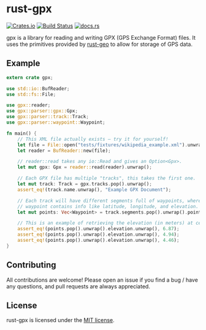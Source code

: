 # rust-gpx

[![Crates.io](https://img.shields.io/crates/v/gpx.svg)](https://crates.io/crates/gpx) [![Build Status](https://travis-ci.org/georust/rust-gpx.svg?branch=master)](https://travis-ci.org/georust/rust-gpx) [![docs.rs](https://docs.rs/gpx/badge.svg)](https://docs.rs/gpx)

gpx is a library for reading and writing GPX (GPS Exchange Format) files. It uses the
primitives provided by [rust-geo](https://github.com/georust/rust-geo) to allow for storage
of GPS data.

## Example
```rust
extern crate gpx;

use std::io::BufReader;
use std::fs::File;

use gpx::reader;
use gpx::parser::gpx::Gpx;
use gpx::parser::track::Track;
use gpx::parser::waypoint::Waypoint;

fn main() {
    // This XML file actually exists — try it for yourself!
    let file = File::open("tests/fixtures/wikipedia_example.xml").unwrap();
    let reader = BufReader::new(file);

    // reader::read takes any io::Read and gives an Option<Gpx>.
    let mut gpx: Gpx = reader::read(reader).unwrap();

    // Each GPX file has multiple "tracks", this takes the first one.
    let mut track: Track = gpx.tracks.pop().unwrap();
    assert_eq!(track.name.unwrap(), "Example GPX Document");

    // Each track will have different segments full of waypoints, where a
    // waypoint contains info like latitude, longitude, and elevation.
    let mut points: Vec<Waypoint> = track.segments.pop().unwrap().points;

    // This is an example of retrieving the elevation (in meters) at certain points.
    assert_eq!(points.pop().unwrap().elevation.unwrap(), 6.87);
    assert_eq!(points.pop().unwrap().elevation.unwrap(), 4.94);
    assert_eq!(points.pop().unwrap().elevation.unwrap(), 4.46);
}
```

## Contributing
All contributions are welcome! Please open an issue if you find a bug / have any
questions, and pull requests are always appreciated.

## License
rust-gpx is licensed under the [MIT license](./LICENSE).
